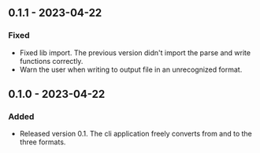 ## 0.1.1 - 2023-04-22

### Fixed

- Fixed lib import. The previous version didn't import the parse and write
functions correctly.
- Warn the user when writing to output file in an unrecognized format.

## 0.1.0 - 2023-04-22

### Added

- Released version 0.1. The cli application freely converts from and to the
three formats.

